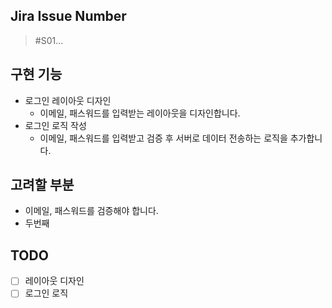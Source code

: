 ## Jira Issue Number

> #S01...

## 구현 기능

- 로그인 레이아웃 디자인
  - 이메일, 패스워드를 입력받는 레이아웃을 디자인합니다.
- 로그인 로직 작성
  - 이메일, 패스워드를 입력받고 검증 후 서버로 데이터 전송하는 로직을 추가합니다.

## 고려할 부분

- 이메일, 패스워드를 검증해야 합니다.
- 두번째

## TODO

- [ ] 레이아웃 디자인
- [ ] 로그인 로직
